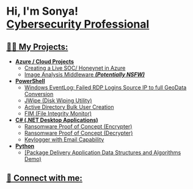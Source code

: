 <h1>Hi, I'm Sonya! <br/><a href>Cybersecurity Professional</a> <a href="https://www.youtube.com/c/joshmadakor"></h1>

<h2>👨‍💻 My Projects:</h2>

- <b>Azure / Cloud Projects</b>
  - Creating a Live SOC/ Honeynet in Azure
  - Image Analysis Middleware <b><i>(Potentially NSFW)</b></i>
- <b>PowerShell</b>
  - Windows EventLog: Failed RDP Logins Source IP to full GeoData Conversion
  - JWipe (Disk Wiping Utility)
  - Active Directory Bulk User Creation
  - FIM (File Integrity Monitor)
- <b>C# (.NET Desktop Applications)</b>
  - Ransomware Proof of Concept (Encrypter)
  - Ransomware Proof of Concept (Decrypter)
  - Keylogger with Email Capability
- <b>Python</b>
  - [Package Delivery Application Data Structures and Algorithms Demo)


<h2> 🤳 Connect with me:</h2>


